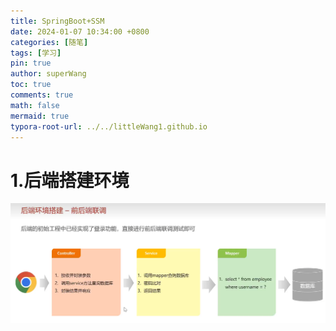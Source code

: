 ```yaml
---
title: SpringBoot+SSM
date: 2024-01-07 10:34:00 +0800
categories: [随笔]
tags: [学习]
pin: true
author: superWang
toc: true
comments: true
math: false
mermaid: true
typora-root-url: ../../littleWang1.github.io
---
```


# 1.后端搭建环境

![image-20240106192202674](/assets/blog_res/2024-01-06-SpringBoot+SSM.assets/1.png)



